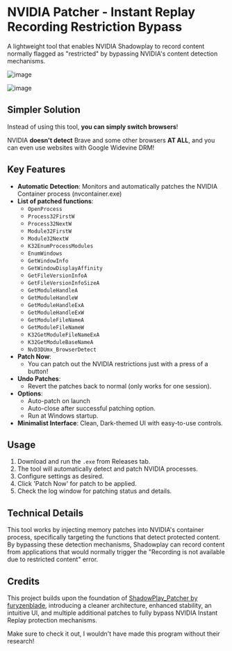 # NVIDIA Patcher - Instant Replay Recording Restriction Bypass

A lightweight tool that enables NVIDIA Shadowplay to record content normally flagged as "restricted" by bypassing NVIDIA's content detection mechanisms.

![image](https://github.com/user-attachments/assets/1ab41da7-0ef1-4158-b122-857159cca709)

![image](https://github.com/user-attachments/assets/a75dae0b-321e-41c7-bc0f-f47d9f805711)

## Simpler Solution
Instead of using this tool, **you can simply switch browsers**!

NVIDIA **doesn't detect** Brave and some other browsers **AT ALL**, and you can even use websites with Google Widevine DRM!

## Key Features
- **Automatic Detection**: Monitors and automatically patches the NVIDIA Container process (nvcontainer.exe)
- **List of patched functions**:
  - `OpenProcess`
  - `Process32FirstW`
  - `Process32NextW`
  - `Module32FirstW`
  - `Module32NextW`
  - `K32EnumProcessModules`
  - `EnumWindows`
  - `GetWindowInfo`
  - `GetWindowDisplayAffinity`
  - `GetFileVersionInfoA`
  - `GetFileVersionInfoSizeA`
  - `GetModuleHandleA`
  - `GetModuleHandleW`
  - `GetModuleHandleExA`
  - `GetModuleHandleExW`
  - `GetModuleFileNameA`
  - `GetModuleFileNameW`
  - `K32GetModuleFileNameExA`
  - `K32GetModuleBaseNameA`
  - `NvD3DUmx_BrowserDetect`
- **Patch Now**:
  - You can patch out the NVIDIA restrictions just with a press of a button!
- **Undo Patches**:
  - Revert the patches back to normal (only works for one session).
- **Options**:
  - Auto-patch on launch
  - Auto-close after successful patching option.
  - Run at Windows startup.
- **Minimalist Interface**: Clean, Dark-themed UI with easy-to-use controls.

## Usage
1. Download and run the `.exe` from Releases tab.
2. The tool will automatically detect and patch NVIDIA processes.
3. Configure settings as desired.
4. Click 'Patch Now' for patch to be applied.
5. Check the log window for patching status and details.

## Technical Details
This tool works by injecting memory patches into NVIDIA's container process, specifically targeting the functions that detect protected content. By bypassing these detection mechanisms, Shadowplay can record content from applications that would normally trigger the "Recording is not available due to restricted content" error.

## Credits
This project builds upon the foundation of [ShadowPlay_Patcher by furyzenblade](https://github.com/furyzenblade/ShadowPlay_Patcher), introducing a cleaner architecture, enhanced stability, an intuitive UI, and multiple additional patches to fully bypass NVIDIA Instant Replay protection mechanisms.

Make sure to check it out, I wouldn't have made this program without their research!
